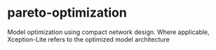 # pareto-optimization

Model optimization using compact network design. 
Where applicable, Xception-Lite refers to the optimized model architecture